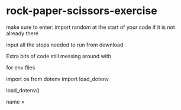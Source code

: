 # rock-paper-scissors-exercise

make sure to enter: import random at the start of your code if it is not already there

input all the steps needed to run from download 


Extra bits of code still messing around with 

for env files 

import os
from dotenv import load_dotenv


load_dotenv()

name = 